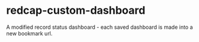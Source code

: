 # redcap-custom-dashboard
A modified record status dashboard - each saved dashboard is made into a new bookmark url.

